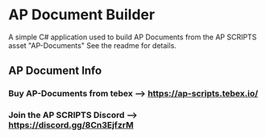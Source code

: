 # AP Document Builder
 A simple C# application used to build AP Documents from the AP SCRIPTS asset "AP-Documents" See the readme for details.

## AP Document Info
### Buy AP-Documents from tebex --> https://ap-scripts.tebex.io/
### Join the AP SCRIPTS Discord --> https://discord.gg/8Cn3EjfzrM
